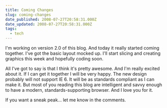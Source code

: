 ```yaml
---
title: Coming Changes
slug: coming-changes
date_published: 2008-07-27T20:58:31.000Z
date_updated: 2008-07-27T20:58:31.000Z
tags:
  - tech
---
```


I'm working on version 2.0 of this blog. And today it really started coming together. I've got the basic layout mocked up. I'll start slicing and creating graphics this week and hopefully coding soon.

All I've got to say is that I think it's pretty awesome. And I'm really excited about it. If I can get it together I will be very happy. The new design probably will not support IE 6. It will be as standards compliant as I can make it. But most of you reading this blog are intelligent and savvy enough to have a modern, standards-supporting browser. And I love you for it.

If you want a sneak peak... let me know in the comments.
